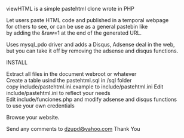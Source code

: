 viewHTML is a simple pastehtml clone wrote in PHP

Let users paste HTML code and published in a temporal webpage<br>
for others to see, or can be use as a general pastebin like<br>
by adding the &raw=1 at the end of the generated URL.<br>

Uses mysql_pdo driver and adds a Disqus, Adsense deal in the web,<br>
but you can take it off by removing the adsense and disqus functions.<br>

INSTALL

Extract all files in the document webroot or whatever <br>
Create a table usind the pastehtml.sql in /sql folder<br>
copy include/pastehtml.ini.example to include/pastehtml.ini
Edit include/pastehtml.ini to reflect your needs<br>
Edit include/funciones.php and modify adsense and disqus functions<br>
to use your own credentials<br>

Browse your website.

Send any comments to dzupd@yahoo.com
Thank You
